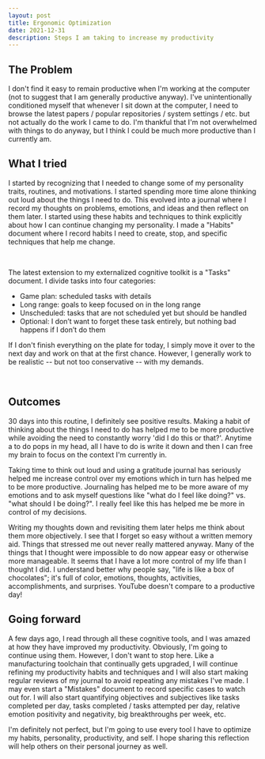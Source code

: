 ```yaml
---
layout: post
title: Ergonomic Optimization
date: 2021-12-31
description: Steps I am taking to increase my productivity
---
```


## The Problem

I don't find it easy to remain productive when I'm working at the computer (not to suggest that I am generally productive anyway). I've unintentionally conditioned myself that whenever I sit down at the computer, I need to browse the latest papers / popular repositories / system settings / etc. but not actually do the work I came to do. I'm thankful that I'm not overwhelmed with things to do anyway, but I think I could be much more productive than I currently am.

## What I tried

I started by recognizing that I needed to change some of my personality traits, routines, and motivations. I started spending more time alone thinking out loud about the things I need to do. This evolved into a journal where I record my thoughts on problems, emotions, and ideas and then reflect on them later. I started using these habits and techniques to think explicitly about how I can continue changing my personality. I made a "Habits" document where I record habits I need to create, stop, and specific techniques that help me change.

<div class="row justify-content-sm-center">
    <div class="col-sm-6 mt-3 mt-md-0">
        <img class="img-fluid rounded z-depth-1" src="{{ '/assets/img/Journal-12.png' | relative_url }}" alt="" title="planning the next months"/>
    </div>
    <div class="col-sm-6 mt-3 mt-md-0">
        <img class="img-fluid rounded z-depth-1" src="{{ '/assets/img/Journal-22.png' | relative_url }}" alt="" title="reviewing what I learned"/>
    </div>
</div>
<br>

The latest extension to my externalized cognitive toolkit is a "Tasks" document. I divide tasks into four categories:

- Game plan: scheduled tasks with details
- Long range: goals to keep focused on in the long range
- Unscheduled: tasks that are not scheduled yet but should be handled
- Optional: I don’t want to forget these task entirely, but nothing bad happens if I don’t do them

If I don't finish everything on the plate for today, I simply move it over to the next day and work on that at the first chance. However, I generally work to be realistic -- but not too conservative -- with my demands.

<div class="row justify-content-sm-center">
    <div class="col-sm-6 mt-3 mt-md-0">
        <img class="img-fluid rounded z-depth-1" src="{{ '/assets/img/Tasks-1.png' | relative_url }}" alt="" title="My task list"/>
    </div>
    <div class="col-sm-6 mt-3 mt-md-0">
        <img class="img-fluid rounded z-depth-1" src="{{ '/assets/img/Routines-2.png' | relative_url }}" alt="" title="Routines I need to kill"/>
    </div>
</div>
<br>

## Outcomes

30 days into this routine, I definitely see positive results. Making a habit of thinking about the things I need to do has helped me to be more productive while avoiding the need to constantly worry 'did I do this or that?'. Anytime a to do pops in my head, all I have to do is write it down and then I can free my brain to focus on the context I'm currently in.

Taking time to think out loud and using a gratitude journal has seriously helped me increase control over my emotions which in turn has helped me to be more productive. Journaling has helped me to be more aware of my emotions and to ask myself questions like "what do I feel like doing?" vs. "what should I be doing?". I really feel like this has helped me be more in control of my decisions.

Writing my thoughts down and revisiting them later helps me think about them more objectively. I see that I forget so easy without a written memory aid. Things that stressed me out never really mattered anyway. Many of the things that I thought were impossible to do now appear easy or otherwise more manageable. It seems that I have a lot more control of my life than I thought I did. I understand better why people say, "life is like a box of chocolates"; it's full of color, emotions, thoughts, activities, accomplishments, and surprises. YouTube doesn't compare to a productive day!

## Going forward

A few days ago, I read through all these cognitive tools, and I was amazed at how they have improved my productivity. Obviously, I'm going to continue using them. However, I don't want to stop here. Like a manufacturing toolchain that continually gets upgraded, I will continue refining my productivity habits and techniques and I will also start making regular reviews of my journal to avoid repeating any mistakes I've made. I may even start a "Mistakes" document to record specific cases to watch out for. I will also start quantifying objectives and subjectives like tasks completed per day, tasks completed / tasks attempted per day, relative emotion positivity and negativity, big breakthroughs per week, etc.

I'm definitely not perfect, but I'm going to use every tool I have to optimize my habits, personality, productivity, and self. I hope sharing this reflection will help others on their personal journey as well.
